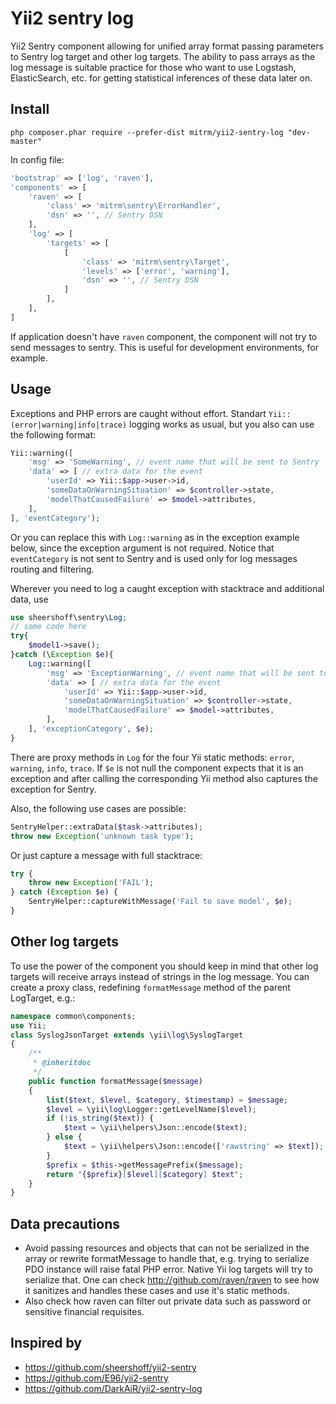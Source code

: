 Yii2 sentry log
=====================

Yii2 Sentry component allowing for unified array format passing parameters to Sentry log target and other log targets. The ability to pass arrays as the log message is suitable practice for
those who want to use Logstash, ElasticSearch, etc. for getting statistical inferences of these data later on.

## Install
```
php composer.phar require --prefer-dist mitrm/yii2-sentry-log "dev-master"
```

In config file:

```php
'bootstrap' => ['log', 'raven'],
'components' => [
    'raven' => [
        'class' => 'mitrm\sentry\ErrorHandler',
        'dsn' => '', // Sentry DSN
    ],
    'log' => [
        'targets' => [
            [
                'class' => 'mitrm\sentry\Target',
                'levels' => ['error', 'warning'],
                'dsn' => '', // Sentry DSN
            ]
        ],
    ],
]
```

If application doesn't have `raven` component, the component will not try to send messages to sentry. This is useful for development environments, for example.

## Usage

Exceptions and PHP errors are caught without effort. Standart `Yii::(error|warning|info|trace)` logging works as usual, but you also can use the following format:

```php
Yii::warning([
    'msg' => 'SomeWarning', // event name that will be sent to Sentry
    'data' => [ // extra data for the event
        'userId' => Yii::$app->user->id,
        'someDataOnWarningSituation' => $controller->state,
        'modelThatCausedFailure' => $model->attributes,
    ],
], 'eventCategory');
```

Or you can replace this with `Log::warning` as in the exception example below, since the exception argument is not required. Notice that `eventCategory` is not sent to Sentry and is used only for log messages routing and filtering.

Wherever you need to log a caught exception with stacktrace and additional data, use

```php
use sheershoff\sentry\Log;
// some code here
try{
    $model1->save();
}catch (\Exception $e){
    Log::warning([
        'msg' => 'ExceptionWarning', // event name that will be sent to Sentry
        'data' => [ // extra data for the event
            'userId' => Yii::$app->user->id,
            'someDataOnWarningSituation' => $controller->state,
            'modelThatCausedFailure' => $model->attributes,
        ],
    ], 'exceptionCategory', $e);
}
```

There are proxy methods in `Log` for the four Yii static methods: `error`, `warning`, `info`, `trace`. If `$e` is not null the component expects that it is an exception and after calling the
corresponding Yii method also captures the exception for Sentry.

Also, the following use cases are possible:

```php
SentryHelper::extraData($task->attributes);
throw new Exception('unknown task type');
```

Or just capture a message with full stacktrace:

```php
try {
    throw new Exception('FAIL');
} catch (Exception $e) {
    SentryHelper::captureWithMessage('Fail to save model', $e);
}
```

## Other log targets

To use the power of the component you should keep in mind that other log targets will receive arrays instead of strings in the log message. You can create a proxy class, redefining `formatMessage` method of the parent LogTarget, e.g.:

```php
namespace common\components;
use Yii;
class SyslogJsonTarget extends \yii\log\SyslogTarget
{
	/**
	 * @inheritdoc
	 */
	public function formatMessage($message)
	{
		list($text, $level, $category, $timestamp) = $message;
		$level = \yii\log\Logger::getLevelName($level);
		if (!is_string($text)) {
			$text = \yii\helpers\Json::encode($text);
		} else {
			$text = \yii\helpers\Json::encode(['rawstring' => $text]);
		}
		$prefix = $this->getMessagePrefix($message);
		return "{$prefix}[$level][$category] $text";
	}
}
```

## Data precautions

*  Avoid passing resources and objects that can not be serialized in the array or rewrite formatMessage to handle that, e.g. trying to serialize PDO instance will raise fatal PHP error. Native Yii log targets will try to serialize that. One can check <http://github.com/raven/raven> to see how it sanitizes and handles these cases and use it's static methods.
*  Also check how raven can filter out private data such as password or sensitive financial requisites.

## Inspired by

*  <https://github.com/sheershoff/yii2-sentry>
*  <https://github.com/E96/yii2-sentry>
*  <https://github.com/DarkAiR/yii2-sentry-log>
